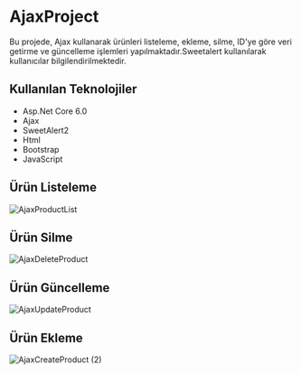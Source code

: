 # AjaxProject
Bu projede, Ajax kullanarak ürünleri listeleme, ekleme, silme, ID'ye göre veri getirme ve güncelleme işlemleri yapılmaktadır.Sweetalert kullanılarak kullanıcılar bilgilendirilmektedir.

## Kullanılan Teknolojiler
<ul>
 <li>Asp.Net Core 6.0</li>
 <li>Ajax</li>
 <li>SweetAlert2</li>
 <li>Html</li>
 <li>Bootstrap</li>
 <li>JavaScript</li>
</ul>

## Ürün Listeleme
![AjaxProductList](https://github.com/elfrkn/AjaxProject/assets/101409313/cc0c717e-be30-40b1-911e-5c7855056cf6)

## Ürün Silme
![AjaxDeleteProduct](https://github.com/elfrkn/AjaxProject/assets/101409313/1ef0bb15-8489-48f3-ad3c-001a330051e3)

## Ürün Güncelleme
![AjaxUpdateProduct](https://github.com/elfrkn/AjaxProject/assets/101409313/d1d38548-41f6-44c0-bfec-872c9f4765a4)


## Ürün Ekleme
![AjaxCreateProduct (2)](https://github.com/elfrkn/AjaxProject/assets/101409313/8b36b983-ef20-4218-853a-3ee2dac7dd04)
